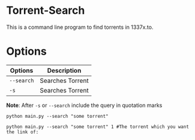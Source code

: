 # Torrent-Search
This is a command line program to find torrents in 1337x.to.

# Options

|  Options     | Description            |
| ------------- | -------------          |
| `--search`    | Searches Torrent       |
| `-s`          | Searches Torrent       |

**Note**: After `-s` or `--search` include the query in quotation marks

`
python main.py --search "some torrent"
`

`
python main.py --search "some torrent" 1 #The torrent which you want the link of:
`
